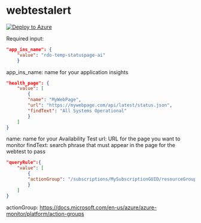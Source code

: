 # webtestalert
[![Deploy to Azure](https://azuredeploy.net/deploybutton.png)](https://portal.azure.com/#create/Microsoft.Template/uri/https%3A%2F%2Fgithub.com%2Fhmcts%2Frdo-arm-templates%2Fblob%2Fmaster%2Fwebtestalert%2Fapp_ins_alerts.json)

Required input: 

```json
"app_ins_name": {
    "value": "rdo-temp-statuspage-ai"
    }
```
app_ins_name: 	name for your application insights

```json
"health_page": {
    "value": [
        {
        "name": "MyWebPage",
        "url": "https://mywebpage.com/api/latest/status.json",
        "findText": "All Systems Operational"
        }
    ]
}
```
name: 		name for your Availability Test 
url: 		URL for the page you want to monitor
findText: 	search phrase that must appear in the page for the webtest to pass

```json
"queryRule":{
    "value": [
        {
        "actionGroup": "/subscriptions/MySubscriptionGUID/resourceGroups/MyLogAlertsSpace/providers/microsoft.insights/actionGroups/MyActionGroup"
        }
    ]
}
```
actionGroup: 	https://docs.microsoft.com/en-us/azure/azure-monitor/platform/action-groups

